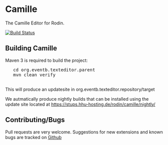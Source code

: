 # Camille
The Camille Editor for Rodin.

[![Build Status](https://travis-ci.org/hhu-stups/camille.svg)](https://travis-ci.org/hhu-stups/camille)

## Building Camille
Maven 3 is required to build the project: 
  <pre>
   cd org.eventb.texteditor.parent
   mvn clean verify 
  </pre>  
  
This will produce an updatesite in org.eventb.texteditor.repository/target

We autmatically produce nightly builds that can be installed using the update site located at https://stups.hhu-hosting.de/rodin/camille/nightly/

## Contributing/Bugs
Pull requests are very welcome. Suggestions for new extensions and known bugs are tracked on [Github](https://github.com/hhu-stups/camille/issues)

